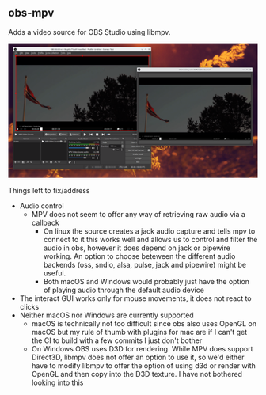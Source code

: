 ## obs-mpv

Adds a video source for OBS Studio using libmpv.

![screenshot](./screenshot.png)

Things left to fix/address

- Audio control
    - MPV does not seem to offer any way of retrieving raw audio via a callback
        - On linux the source creates a jack audio capture and tells mpv to connect to it
          this works well and allows us to control and filter the audio in obs, however
          it does depend on jack or pipewire working. An option to choose beteween
          the different audio backends (oss, sndio, alsa, pulse, jack and pipewire)
          might be useful.
        - Both macOS and Windows would probably just have the option of playing
          audio through the default audio device
- The interact GUI works only for mouse movements, it does not react to clicks
- Neither macOS nor Windows are currently supported
    - macOS is technically not too difficult since obs also uses OpenGL on macOS
      but my rule of thumb with plugins for mac are if I can't get the CI to build
      with a few commits I just don't bother
    - On Windows OBS uses D3D for rendering. While MPV does support Direct3D,
      libmpv does not offer an option to use it, so we'd either have to modify
      libmpv to offer the option of using d3d or render with OpenGL and then copy
      into the D3D texture. I have not bothered looking into this
